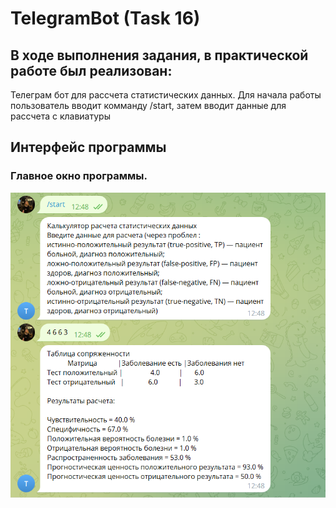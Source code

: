 # TelegramBot (Task 16)
## В ходе выполнения задания, в практической работе был реализован:
Телеграм бот для рассчета статистических данных. Для начала работы пользователь вводит комманду /start, затем вводит данные для рассчета с клавиатуры
## Интерфейс программы
### Главное окно программы.
![Главное окно](10.PNG)

